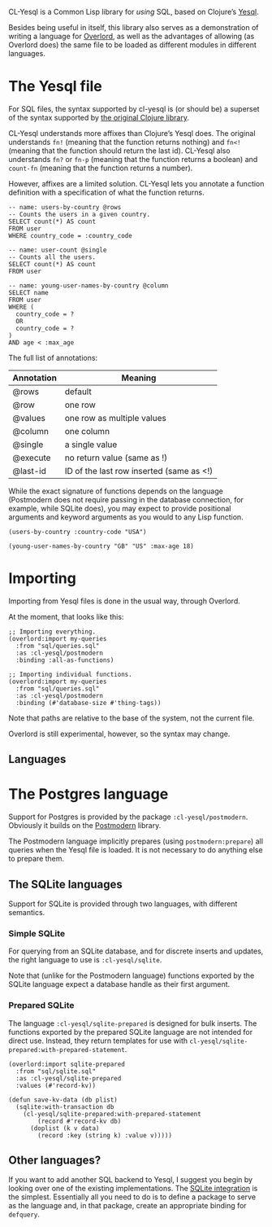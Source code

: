 CL-Yesql is a Common Lisp library for *using* SQL, based on Clojure’s
[Yesql][].

Besides being useful in itself, this library also serves as a
demonstration of writing a language for [Overlord][], as well as the
advantages of allowing (as Overlord does) the same file to be loaded
as different modules in different languages.

# The Yesql file

For SQL files, the syntax supported by cl-yesql is (or should be) a
superset of the syntax supported by
[the original Clojure library][syntax].

CL-Yesql understands more affixes than Clojure’s Yesql does. The
original understands `fn!` (meaning that the function returns nothing)
and `fn<!` (meaning that the function should return the last id).
CL-Yesql also understands `fn?` or `fn-p` (meaning that the function
returns a boolean) and `count-fn` (meaning that the function returns a
number).

However, affixes are a limited solution. CL-Yesql lets you annotate a
function definition with a specification of what the function returns.

    -- name: users-by-country @rows
    -- Counts the users in a given country.
    SELECT count(*) AS count
    FROM user
    WHERE country_code = :country_code

    -- name: user-count @single
    -- Counts all the users.
    SELECT count(*) AS count
    FROM user

    -- name: young-user-names-by-country @column
    SELECT name
    FROM user
    WHERE (
      country_code = ?
      OR
      country_code = ?
    )
    AND age < :max_age

The full list of annotations:

Annotation | Meaning
---------- | -------
@rows      | default
@row       | one row
@values    | one row as multiple values
@column    | one column
@single    | a single value
@execute   | no return value (same as !)
@last-id   | ID of the last row inserted (same as <!)

While the exact signature of functions depends on the language
(Postmodern does not require passing in the database connection, for
example, while SQLite does), you may expect to provide positional
arguments and keyword arguments as you would to any Lisp function.

    (users-by-country :country-code "USA")

    (young-user-names-by-country "GB" "US" :max-age 18)

# Importing

Importing from Yesql files is done in the usual way, through Overlord.

At the moment, that looks like this:

    ;; Importing everything.
    (overlord:import my-queries
      :from "sql/queries.sql"
      :as :cl-yesql/postmodern
      :binding :all-as-functions)

    ;; Importing individual functions.
    (overlord:import my-queries
      :from "sql/queries.sql"
      :as :cl-yesql/postmodern
      :binding (#'database-size #'thing-tags))

Note that paths are relative to the base of the system, not the
current file.

Overlord is still experimental, however, so the syntax may change.

## Languages

# The Postgres language

Support for Postgres is provided by the package
`:cl-yesql/postmodern`. Obviously it builds on the [Postmodern][]
library.

The Postmodern language implicitly prepares (using
`postmodern:prepare`) all queries when the Yesql file is loaded. It is
not necessary to do anything else to prepare them.

## The SQLite languages

Support for SQLite is provided through two languages, with different
semantics.

### Simple SQLite

For querying from an SQLite database, and for discrete inserts and
updates, the right language to use is `:cl-yesql/sqlite`.

Note that (unlike for the Postmodern language) functions exported by
the SQLite language expect a database handle as their first argument.

### Prepared SQLite

The language `:cl-yesql/sqlite-prepared` is designed for bulk inserts.
The functions exported by the prepared SQLite language are not
intended for direct use. Instead, they return templates for use with
`cl-yesql/sqlite-prepared:with-prepared-statement`.

    (overlord:import sqlite-prepared
      :from "sql/sqlite.sql"
      :as :cl-yesql/sqlite-prepared
      :values (#'record-kv))

    (defun save-kv-data (db plist)
      (sqlite:with-transaction db
        (cl-yesql/sqlite-prepared:with-prepared-statement
            (record #'record-kv db)
          (doplist (k v data)
            (record :key (string k) :value v)))))

## Other languages?

If you want to add another SQL backend to Yesql, I suggest you begin
by looking over one of the existing implementations.
The [SQLite integration](sqlite.lisp) is the simplest. Essentially all
you need to do is to define a package to serve as the language and, in
that package, create an appropriate binding for `defquery`.

[Yesql]: https://github.com/krisajenkins/yesql
[syntax]: https://github.com/krisajenkins/yesql#one-file-many-queries
[Overlord]: https://github.com/TBRSS/overlord
[Postmodern]: http://marijnhaverbeke.nl/postmodern/
